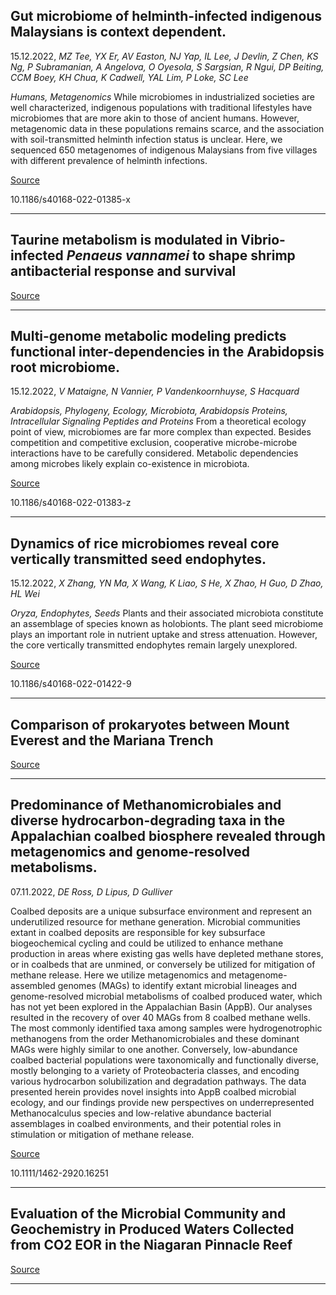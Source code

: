 ## Gut microbiome of helminth-infected indigenous Malaysians is context dependent.
 15.12.2022, _MZ Tee, YX Er, AV Easton, NJ Yap, IL Lee, J Devlin, Z Chen, KS Ng, P Subramanian, A Angelova, O Oyesola, S Sargsian, R Ngui, DP Beiting, CCM Boey, KH Chua, K Cadwell, YAL Lim, P Loke, SC Lee_


_Humans, Metagenomics_
While microbiomes in industrialized societies are well characterized, indigenous populations with traditional lifestyles have microbiomes that are more akin to those of ancient humans. However, metagenomic data in these populations remains scarce, and the association with soil-transmitted helminth infection status is unclear. Here, we sequenced 650 metagenomes of indigenous Malaysians from five villages with different prevalence of helminth infections.

[Source](https://microbiomejournal.biomedcentral.com/articles/10.1186/s40168-022-01385-x)

10.1186/s40168-022-01385-x

---

## Taurine metabolism is modulated in Vibrio-infected <em>Penaeus vannamei</em> to shape shrimp antibacterial response and survival

[Source](https://microbiomejournal.biomedcentral.com/articles/10.1186/s40168-022-01414-9)

---

## Multi-genome metabolic modeling predicts functional inter-dependencies in the Arabidopsis root microbiome.
 15.12.2022, _V Mataigne, N Vannier, P Vandenkoornhuyse, S Hacquard_


_Arabidopsis, Phylogeny, Ecology, Microbiota, Arabidopsis Proteins, Intracellular Signaling Peptides and Proteins_
From a theoretical ecology point of view, microbiomes are far more complex than expected. Besides competition and competitive exclusion, cooperative microbe-microbe interactions have to be carefully considered. Metabolic dependencies among microbes likely explain co-existence in microbiota.

[Source](https://microbiomejournal.biomedcentral.com/articles/10.1186/s40168-022-01383-z)

10.1186/s40168-022-01383-z

---

## Dynamics of rice microbiomes reveal core vertically transmitted seed endophytes.
 15.12.2022, _X Zhang, YN Ma, X Wang, K Liao, S He, X Zhao, H Guo, D Zhao, HL Wei_


_Oryza, Endophytes, Seeds_
Plants and their associated microbiota constitute an assemblage of species known as holobionts. The plant seed microbiome plays an important role in nutrient uptake and stress attenuation. However, the core vertically transmitted endophytes remain largely unexplored.

[Source](https://microbiomejournal.biomedcentral.com/articles/10.1186/s40168-022-01422-9)

10.1186/s40168-022-01422-9

---

## Comparison of prokaryotes between Mount Everest and the Mariana Trench

[Source](https://microbiomejournal.biomedcentral.com/articles/10.1186/s40168-022-01414-9)

---

## Predominance of Methanomicrobiales and diverse hydrocarbon-degrading taxa in the Appalachian coalbed biosphere revealed through metagenomics and genome-resolved metabolisms.
 07.11.2022, _DE Ross, D Lipus, D Gulliver_


Coalbed deposits are a unique subsurface environment and represent an underutilized resource for methane generation. Microbial communities extant in coalbed deposits are responsible for key subsurface biogeochemical cycling and could be utilized to enhance methane production in areas where existing gas wells have depleted methane stores, or in coalbeds that are unmined, or conversely be utilized for mitigation of methane release. Here we utilize metagenomics and metagenome-assembled genomes (MAGs) to identify extant microbial lineages and genome-resolved microbial metabolisms of coalbed produced water, which has not yet been explored in the Appalachian Basin (AppB). Our analyses resulted in the recovery of over 40 MAGs from 8 coalbed methane wells. The most commonly identified taxa among samples were hydrogenotrophic methanogens from the order Methanomicrobiales and these dominant MAGs were highly similar to one another. Conversely, low-abundance coalbed bacterial populations were taxonomically and functionally diverse, mostly belonging to a variety of Proteobacteria classes, and encoding various hydrocarbon solubilization and degradation pathways. The data presented herein provides novel insights into AppB coalbed microbial ecology, and our findings provide new perspectives on underrepresented Methanocalculus species and low-relative abundance bacterial assemblages in coalbed environments, and their potential roles in stimulation or mitigation of methane release.

[Source](https://sfamjournals.onlinelibrary.wiley.com/doi/abs/10.1111/1462-2920.16251)

10.1111/1462-2920.16251

---

## Evaluation of the Microbial Community and Geochemistry in Produced Waters Collected from CO2 EOR in the Niagaran Pinnacle Reef

[Source](https://pubs.acs.org/doi/abs/10.1021/acsearthspacechem.2c00247)

---

